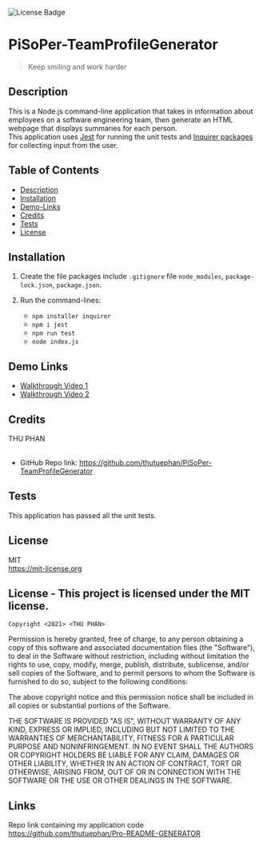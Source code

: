 ![License Badge](https://img.shields.io/badge/license-MIT-yellow.svg)

# PiSoPer-TeamProfileGenerator

  > Keep smiling and work harder
  
## Description
This is a Node.js command-line application that takes in information about employees on a software engineering team, then generate an HTML webpage that displays summaries for each person.
<br>
This application uses [Jest](https://www.npmjs.com/package/jest) for running the unit tests and [Inquirer packages](https://www.npmjs.com/package/inquirer) for collecting input from the user.
   <br>
  

## Table of Contents
  - [Description](#description)
  - [Installation](#installation)
  - [Demo-Links](#demo-links)
  - [Credits](#credits)
  - [Tests](#tests)
  - [License](#license)

## Installation
  1. Create the file packages include `.gitignore` file `node_modules`, `package-lock.json`, `package.json`. 
  2. Run the command-lines: 
        
        * `npm installer inquirer`
        * `npm i jest`
        * `npm run test`
        * `node index.js`


## Demo Links
  
  * [Walkthrough Video 1](https://watch.screencastify.com/v/n9mxYga1dVusHMk9Caty)
  * [Walkthrough Video 2]()




## Credits
  THU PHAN  
  <br>
  * GitHub Repo link: https://github.com/thutuephan/PiSoPer-TeamProfileGenerator

  
## Tests
  This application has passed all the unit tests.

## License
  MIT
  <br>
  https://mit-license.org
  

## License - This project is licensed under the MIT license.
    Copyright <2021> <THU PHAN>

Permission is hereby granted, free of charge, to any person obtaining a copy of this software and associated documentation files (the "Software"), to deal in the Software without restriction, including without limitation the rights to use, copy, modify, merge, publish, distribute, sublicense, and/or sell copies of the Software, and to permit persons to whom the Software is furnished to do so, subject to the following conditions:

The above copyright notice and this permission notice shall be included in all copies or substantial portions of the Software.

THE SOFTWARE IS PROVIDED "AS IS", WITHOUT WARRANTY OF ANY KIND, EXPRESS OR IMPLIED, INCLUDING BUT NOT LIMITED TO THE WARRANTIES OF MERCHANTABILITY, FITNESS FOR A PARTICULAR PURPOSE AND NONINFRINGEMENT. IN NO EVENT SHALL THE AUTHORS OR COPYRIGHT HOLDERS BE LIABLE FOR ANY CLAIM, DAMAGES OR OTHER LIABILITY, WHETHER IN AN ACTION OF CONTRACT, TORT OR OTHERWISE, ARISING FROM, OUT OF OR IN CONNECTION WITH THE SOFTWARE OR THE USE OR OTHER DEALINGS IN THE SOFTWARE.

  
  ## Links
  Repo link containing my application code
  https://github.com/thutuephan/Pro-README-GENERATOR




